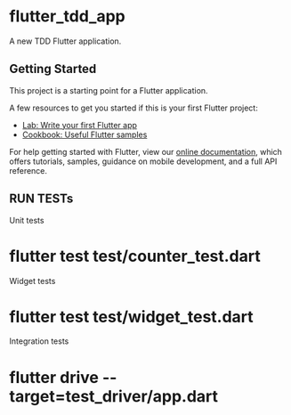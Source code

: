 # flutter_tdd_app

A new TDD Flutter application.

## Getting Started

This project is a starting point for a Flutter application.

A few resources to get you started if this is your first Flutter project:

- [Lab: Write your first Flutter app](https://flutter.dev/docs/get-started/codelab)
- [Cookbook: Useful Flutter samples](https://flutter.dev/docs/cookbook)

For help getting started with Flutter, view our
[online documentation](https://flutter.dev/docs), which offers tutorials,
samples, guidance on mobile development, and a full API reference.

## RUN TESTs

Unit tests
# flutter test test/counter_test.dart

Widget tests
# flutter test test/widget_test.dart

Integration tests
# flutter drive --target=test_driver/app.dart

